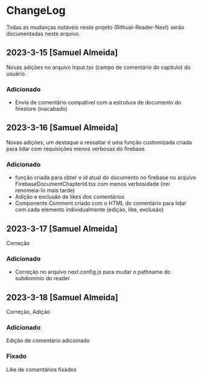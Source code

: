 # ChangeLog

Todas as mudanças notáveis neste projeto (Rithual-Reader-Next) serão documentadas neste arquivo.

## 2023-3-15 [Samuel Almeida]

Novas adições no arquivo Input.tsx (campo de comentário do capitulo) do usuário.

### Adicionado

- Envio de comentário compatível com a estrutura de documento do firestore (inacabado)

## 2023-3-16 [Samuel Almeida]

Novas adições, um destaque a ressaltar é uma função customizada criada para lidar com requisições menos verbosas do firebase.

### Adicionado

- função criada para obter o id atual do documento no firebase no arquivo FirebaseDocumentChapterId.tsx com menos verbosidade (irei renomeia-lo mais tarde)
- Adição e exclusão de likes dos comentários
- Componente Comment criado com o HTML do comentário para lidar com cada elemento individualmente (edição, like, exclusão)

## 2023-3-17 [Samuel Almeida]

Correção

### Adicionado

- Correção no arquivo next.config.js para mudar o pathname do subdomínio do reader

## 2023-3-18 [Samuel Almeida]

Correção, Adição

### Adicionado

Edição de comentário adicionado

### Fixado

Like de comentários fixados
